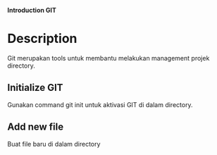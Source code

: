 **Introduction GIT**
# Description
Git merupakan tools untuk membantu melakukan management projek directory.
## Initialize GIT
Gunakan command git init untuk aktivasi GIT di dalam directory.
## Add new file
Buat file baru di dalam directory
